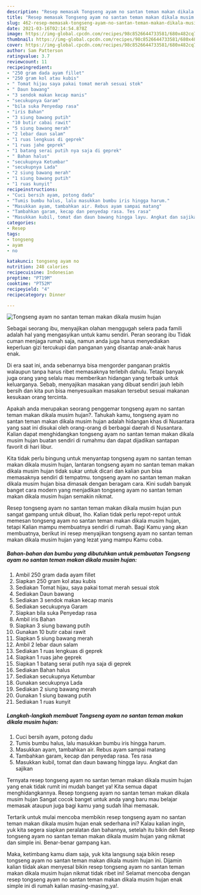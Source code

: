 ```yaml
---
description: "Resep memasak Tongseng ayam no santan teman makan dikala musim hujan yang sedap dan Mudah Dibuat"
title: "Resep memasak Tongseng ayam no santan teman makan dikala musim hujan yang sedap dan Mudah Dibuat"
slug: 462-resep-memasak-tongseng-ayam-no-santan-teman-makan-dikala-musim-hujan-yang-sedap-dan-mudah-dibuat
date: 2021-03-16T02:14:54.878Z
image: https://img-global.cpcdn.com/recipes/98c8526644733581/680x482cq70/tongseng-ayam-no-santan-teman-makan-dikala-musim-hujan-foto-resep-utama.jpg
thumbnail: https://img-global.cpcdn.com/recipes/98c8526644733581/680x482cq70/tongseng-ayam-no-santan-teman-makan-dikala-musim-hujan-foto-resep-utama.jpg
cover: https://img-global.cpcdn.com/recipes/98c8526644733581/680x482cq70/tongseng-ayam-no-santan-teman-makan-dikala-musim-hujan-foto-resep-utama.jpg
author: Sam Patterson
ratingvalue: 3.7
reviewcount: 11
recipeingredient:
- "250 gram dada ayam fillet"
- "250 gram kol atau kubis"
- " Tomat hijau saya pakai tomat merah sesuai stok"
- " Daun bawang"
- "3 sendok makan kecap manis"
- "secukupnya Garam"
- "bila suka Penyedap rasa"
- "iris Bahan"
- "3 siung bawang putih"
- "10 butir cabai rawit"
- "5 siung bawang merah"
- "2 lebar daun salam"
- "1 ruas lengkuas di geprek"
- "1 ruas jahe geprek"
- "1 batang serai putih nya saja di geprek"
- " Bahan halus"
- "secukupnya Ketumbar"
- "secukupnya Lada"
- "2 siung bawang merah"
- "1 siung bawang putih"
- "1 ruas kunyit"
recipeinstructions:
- "Cuci bersih ayam, potong dadu"
- "Tumis bumbu halus, lalu masukkan bumbu iris hingga harum."
- "Masukkan ayam, tambahkan air. Rebus ayam sampai matang"
- "Tambahkan garam, kecap dan penyedap rasa. Tes rasa"
- "Masukkan kubil, tomat dan daun bawang hingga layu. Angkat dan sajikan"
categories:
- Resep
tags:
- tongseng
- ayam
- no

katakunci: tongseng ayam no 
nutrition: 248 calories
recipecuisine: Indonesian
preptime: "PT19M"
cooktime: "PT52M"
recipeyield: "4"
recipecategory: Dinner

---
```



![Tongseng ayam no santan teman makan dikala musim hujan](https://img-global.cpcdn.com/recipes/98c8526644733581/680x482cq70/tongseng-ayam-no-santan-teman-makan-dikala-musim-hujan-foto-resep-utama.jpg)

Sebagai seorang ibu, menyajikan olahan menggugah selera pada famili adalah hal yang mengasyikan untuk kamu sendiri. Peran seorang ibu Tidak cuman menjaga rumah saja, namun anda juga harus menyediakan keperluan gizi tercukupi dan panganan yang disantap anak-anak harus enak.

Di era  saat ini, anda sebenarnya bisa mengorder panganan praktis walaupun tanpa harus ribet memasaknya terlebih dahulu. Tetapi banyak juga orang yang selalu mau memberikan hidangan yang terbaik untuk keluarganya. Sebab, menyajikan masakan yang dibuat sendiri jauh lebih bersih dan kita pun bisa menyesuaikan masakan tersebut sesuai makanan kesukaan orang tercinta. 



Apakah anda merupakan seorang penggemar tongseng ayam no santan teman makan dikala musim hujan?. Tahukah kamu, tongseng ayam no santan teman makan dikala musim hujan adalah hidangan khas di Nusantara yang saat ini disukai oleh orang-orang di berbagai daerah di Nusantara. Kalian dapat menghidangkan tongseng ayam no santan teman makan dikala musim hujan buatan sendiri di rumahmu dan dapat dijadikan santapan favorit di hari libur.

Kita tidak perlu bingung untuk menyantap tongseng ayam no santan teman makan dikala musim hujan, lantaran tongseng ayam no santan teman makan dikala musim hujan tidak sukar untuk dicari dan kalian pun bisa memasaknya sendiri di tempatmu. tongseng ayam no santan teman makan dikala musim hujan bisa dimasak dengan beragam cara. Kini sudah banyak banget cara modern yang menjadikan tongseng ayam no santan teman makan dikala musim hujan semakin nikmat.

Resep tongseng ayam no santan teman makan dikala musim hujan pun sangat gampang untuk dibuat, lho. Kalian tidak perlu repot-repot untuk memesan tongseng ayam no santan teman makan dikala musim hujan, tetapi Kalian mampu membuatnya sendiri di rumah. Bagi Kamu yang akan membuatnya, berikut ini resep menyajikan tongseng ayam no santan teman makan dikala musim hujan yang lezat yang mampu Kamu coba.

<!--inarticleads1-->

##### Bahan-bahan dan bumbu yang dibutuhkan untuk pembuatan Tongseng ayam no santan teman makan dikala musim hujan:

1. Ambil 250 gram dada ayam fillet
1. Siapkan 250 gram kol atau kubis
1. Sediakan  Tomat hijau, saya pakai tomat merah sesuai stok
1. Sediakan  Daun bawang
1. Sediakan 3 sendok makan kecap manis
1. Sediakan secukupnya Garam
1. Siapkan bila suka Penyedap rasa
1. Ambil iris Bahan
1. Siapkan 3 siung bawang putih
1. Gunakan 10 butir cabai rawit
1. Siapkan 5 siung bawang merah
1. Ambil 2 lebar daun salam
1. Sediakan 1 ruas lengkuas di geprek
1. Siapkan 1 ruas jahe geprek
1. Siapkan 1 batang serai putih nya saja di geprek
1. Sediakan  Bahan halus
1. Sediakan secukupnya Ketumbar
1. Gunakan secukupnya Lada
1. Sediakan 2 siung bawang merah
1. Gunakan 1 siung bawang putih
1. Sediakan 1 ruas kunyit




<!--inarticleads2-->

##### Langkah-langkah membuat Tongseng ayam no santan teman makan dikala musim hujan:

1. Cuci bersih ayam, potong dadu
1. Tumis bumbu halus, lalu masukkan bumbu iris hingga harum.
1. Masukkan ayam, tambahkan air. Rebus ayam sampai matang
1. Tambahkan garam, kecap dan penyedap rasa. Tes rasa
1. Masukkan kubil, tomat dan daun bawang hingga layu. Angkat dan sajikan




Ternyata resep tongseng ayam no santan teman makan dikala musim hujan yang enak tidak rumit ini mudah banget ya! Kita semua dapat menghidangkannya. Resep tongseng ayam no santan teman makan dikala musim hujan Sangat cocok banget untuk anda yang baru mau belajar memasak ataupun juga bagi kamu yang sudah lihai memasak.

Tertarik untuk mulai mencoba membikin resep tongseng ayam no santan teman makan dikala musim hujan enak sederhana ini? Kalau kalian ingin, yuk kita segera siapkan peralatan dan bahannya, setelah itu bikin deh Resep tongseng ayam no santan teman makan dikala musim hujan yang nikmat dan simple ini. Benar-benar gampang kan. 

Maka, ketimbang kamu diam saja, yuk kita langsung saja bikin resep tongseng ayam no santan teman makan dikala musim hujan ini. Dijamin kalian tiidak akan menyesal bikin resep tongseng ayam no santan teman makan dikala musim hujan nikmat tidak ribet ini! Selamat mencoba dengan resep tongseng ayam no santan teman makan dikala musim hujan enak simple ini di rumah kalian masing-masing,ya!.

